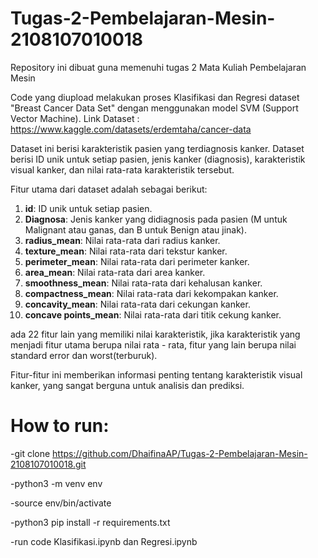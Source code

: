 # Tugas-2-Pembelajaran-Mesin-2108107010018
Repository ini dibuat guna memenuhi tugas 2 Mata Kuliah Pembelajaran Mesin

Code yang diupload melakukan proses Klasifikasi dan Regresi dataset "Breast Cancer Data Set" dengan menggunakan model SVM (Support Vector Machine). 
Link Dataset : https://www.kaggle.com/datasets/erdemtaha/cancer-data

Dataset ini berisi karakteristik pasien yang terdiagnosis kanker. Dataset berisi ID unik untuk setiap pasien, jenis kanker (diagnosis), karakteristik visual kanker, dan nilai rata-rata karakteristik tersebut.

Fitur utama dari dataset adalah sebagai berikut:
1. **id**: ID unik untuk setiap pasien.
2. **Diagnosa**: Jenis kanker yang didiagnosis pada pasien (M untuk Malignant atau ganas, dan B untuk Benign atau jinak).
3. **radius_mean**: Nilai rata-rata dari radius kanker.
4. **texture_mean**: Nilai rata-rata dari tekstur kanker.
5. **perimeter_mean**: Nilai rata-rata dari perimeter kanker.
6. **area_mean**: Nilai rata-rata dari area kanker.
7. **smoothness_mean**: Nilai rata-rata dari kehalusan kanker.
8. **compactness_mean**: Nilai rata-rata dari kekompakan kanker.
9. **concavity_mean**: Nilai rata-rata dari cekungan kanker.
10. **concave points_mean**: Nilai rata-rata dari titik cekung kanker.

ada 22 fitur lain yang memiliki nilai karakteristik, jika karakteristik yang menjadi fitur utama berupa nilai rata - rata, fitur yang lain berupa nilai standard error dan worst(terburuk).

Fitur-fitur ini memberikan informasi penting tentang karakteristik visual kanker, yang sangat berguna untuk analisis dan prediksi.

# How to run: 

-git clone https://github.com/DhaifinaAP/Tugas-2-Pembelajaran-Mesin-2108107010018.git

-python3 -m venv env

-source env/bin/activate

-python3 pip install -r requirements.txt

-run code Klasifikasi.ipynb dan Regresi.ipynb 

